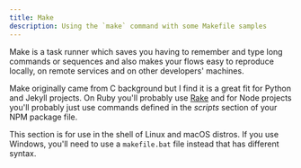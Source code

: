 ```yaml
---
title: Make
description: Using the `make` command with some Makefile samples
---
```


Make is a task runner which saves you having to remember and type long commands or sequences and also makes your flows easy to reproduce locally, on remote services and on other developers' machines.

Make originally came from C background but I find it is a great fit for Python and Jekyll projects. On Ruby you'll probably use [Rake](../rake/) and for Node projects you'll probably just use commands defined in the _scripts_ section of your NPM package file.

This section is for use in the shell of Linux and macOS distros. If you use Windows, you'll need to use a `makefile.bat` file instead that has different syntax.
